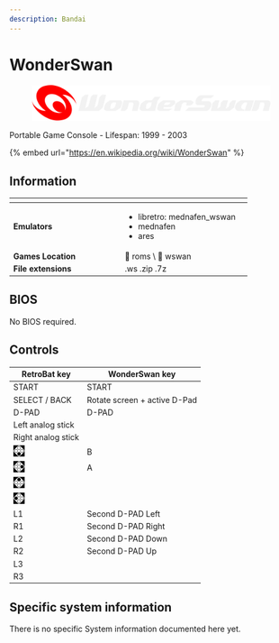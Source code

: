 ```yaml
---
description: Bandai
---
```


# WonderSwan

<div align="left">

<figure><picture><source srcset="https://raw.githubusercontent.com/fabricecaruso/es-theme-carbon/91d85c7849cc550b0cac4e75cb8e0923d3b61b5e/art/logos/wonderswan-w.svg" media="(prefers-color-scheme: dark)"><img src="https://raw.githubusercontent.com/fabricecaruso/es-theme-carbon/52ff37c9e265587d006945a2ba695b5a962b3a3d/art/logos/wonderswan.svg" alt=""></picture><figcaption></figcaption></figure>

</div>

Portable Game Console - Lifespan: 1999 - 2003

{% embed url="https://en.wikipedia.org/wiki/WonderSwan" %}

## Information

<table data-header-hidden><thead><tr><th width="184"></th><th></th><th data-hidden></th></tr></thead><tbody><tr><td><strong>Emulators</strong></td><td><ul><li>libretro: mednafen_wswan</li><li>mednafen</li><li>ares</li></ul></td><td></td></tr><tr><td><strong>Games Location</strong></td><td><span data-gb-custom-inline data-tag="emoji" data-code="1f4c1">📁</span> roms \ <span data-gb-custom-inline data-tag="emoji" data-code="1f4c2">📂</span> wswan</td><td></td></tr><tr><td><strong>File extensions</strong></td><td>.ws .zip .7z</td><td></td></tr></tbody></table>

## BIOS

No BIOS required.

## Controls

| RetroBat key                                                                       | WonderSwan key               |
| ---------------------------------------------------------------------------------- | ---------------------------- |
| START                                                                              | START                        |
| SELECT / BACK                                                                      | Rotate screen + active D-Pad |
| D-PAD                                                                              | D-PAD                        |
| Left analog stick                                                                  |                              |
| Right analog stick                                                                 |                              |
| ![A](<../../../../.gitbook/assets/image (25).png>)                                 | B                            |
| ![B](<../../../../.gitbook/assets/image (11).png>)                                 | A                            |
| <img src="../../../../.gitbook/assets/image (45).png" alt="" data-size="original"> |                              |
| <img src="../../../../.gitbook/assets/image (43).png" alt="" data-size="line">     |                              |
| L1                                                                                 | Second D-PAD Left            |
| R1                                                                                 | Second D-PAD Right           |
| L2                                                                                 | Second D-PAD Down            |
| R2                                                                                 | Second D-PAD Up              |
| L3                                                                                 |                              |
| R3                                                                                 |                              |

## Specific system information

There is no specific System information documented here yet.
